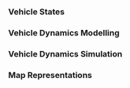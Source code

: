 ### Vehicle States

### Vehicle Dynamics Modelling

### Vehicle Dynamics Simulation

### Map Representations
